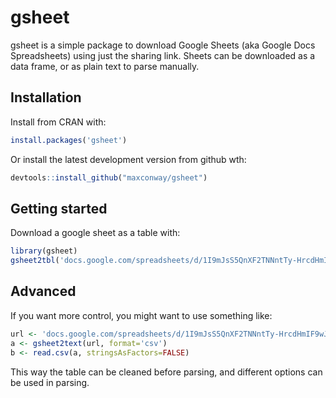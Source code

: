 <!-- README.md is generated from README.Rmd. Please edit that file -->



# gsheet

gsheet is a simple package to download Google Sheets (aka Google Docs Spreadsheets) using just the sharing link. Sheets can be downloaded as a data frame, or as plain text to parse manually. 

## Installation
Install from CRAN with:

```r
install.packages('gsheet')
```

Or install the latest development version from github wth:

```r
devtools::install_github("maxconway/gsheet")
```

## Getting started
Download a google sheet as a table with:

```r
library(gsheet)
gsheet2tbl('docs.google.com/spreadsheets/d/1I9mJsS5QnXF2TNNntTy-HrcdHmIF9wJ8ONYvEJTXSNo')
```

## Advanced
If you want more control, you might want to use something like:

```r
url <- 'docs.google.com/spreadsheets/d/1I9mJsS5QnXF2TNNntTy-HrcdHmIF9wJ8ONYvEJTXSNo'
a <- gsheet2text(url, format='csv')
b <- read.csv(a, stringsAsFactors=FALSE)
```
This way the table can be cleaned before parsing, and different options can be used in parsing.


